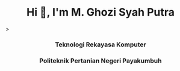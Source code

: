 <h1 align="center">Hi 👋, I'm M. Ghozi Syah Putra</h1>>
<h3 align="center">Teknologi Rekayasa Komputer</h3>
<h3 align="center">Politeknik Pertanian Negeri Payakumbuh</h3>

